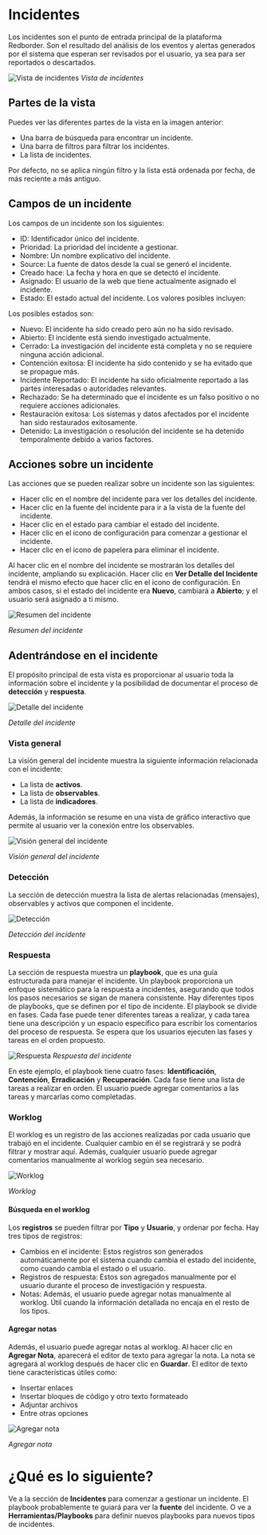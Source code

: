 # Incidentes

Los incidentes son el punto de entrada principal de la plataforma Redborder. Son el resultado del análisis de los eventos y alertas generados por el sistema que esperan ser revisados por el usuario, ya sea para ser reportados o descartados.

![Vista de incidentes](images/ch05_1_incidents_view.png)
*Vista de incidentes*

## Partes de la vista

Puedes ver las diferentes partes de la vista en la imagen anterior:

* Una barra de búsqueda para encontrar un incidente.
* Una barra de filtros para filtrar los incidentes.
* La lista de incidentes.

Por defecto, no se aplica ningún filtro y la lista está ordenada por fecha, de más reciente a más antiguo.

## Campos de un incidente

Los campos de un incidente son los siguientes:

* ID: Identificador único del incidente.
* Prioridad: La prioridad del incidente a gestionar.
* Nombre: Un nombre explicativo del incidente.
* Source: La fuente de datos desde la cual se generó el incidente.
* Creado hace: La fecha y hora en que se detectó el incidente.
* Asignado: El usuario de la web que tiene actualmente asignado el incidente.
* Estado: El estado actual del incidente. Los valores posibles incluyen:

Los posibles estados son:

* Nuevo: El incidente ha sido creado pero aún no ha sido revisado.
* Abierto: El incidente está siendo investigado actualmente.
* Cerrado: La investigación del incidente está completa y no se requiere ninguna acción adicional.
* Contención exitosa: El incidente ha sido contenido y se ha evitado que se propague más.
* Incidente Reportado: El incidente ha sido oficialmente reportado a las partes interesadas o autoridades relevantes.
* Rechazado: Se ha determinado que el incidente es un falso positivo o no requiere acciones adicionales.
* Restauración exitosa: Los sistemas y datos afectados por el incidente han sido restaurados exitosamente.
* Detenido: La investigación o resolución del incidente se ha detenido temporalmente debido a varios factores.
## Acciones sobre un incidente

Las acciones que se pueden realizar sobre un incidente son las siguientes:

* Hacer clic en el nombre del incidente para ver los detalles del incidente.
* Hacer clic en la fuente del incidente para ir a la vista de la fuente del incidente.
* Hacer clic en el estado para cambiar el estado del incidente.
* Hacer clic en el icono de configuración para comenzar a gestionar el incidente.
* Hacer clic en el icono de papelera para eliminar el incidente.

Al hacer clic en el nombre del incidente se mostrarán los detalles del incidente, ampliando su explicación. Hacer clic en **Ver Detalle del Incidente** tendrá el mismo efecto que hacer clic en el icono de configuración. En ambos casos, si el estado del incidente era **Nuevo**, cambiará a **Abierto**; y el usuario será asignado a ti mismo.

![Resumen del incidente](images/ch05_1_incident_sum.png)

*Resumen del incidente*

## Adentrándose en el incidente

El propósito principal de esta vista es proporcionar al usuario toda la información sobre el incidente y la posibilidad de documentar el proceso de **detección** y **respuesta**.

![Detalle del incidente](images/ch05_1_incident_detail.png)

*Detalle del incidente*

### Vista general

La visión general del incidente muestra la siguiente información relacionada con el incidente:
* La lista de **activos**.
* La lista de **observables**.
* La lista de **indicadores**.

Además, la información se resume en una vista de gráfico interactivo que permite al usuario ver la conexión entre los observables.

![Visión general del incidente](images/ch05_1_overview.png)

*Visión general del incidente*

### Detección

La sección de detección muestra la lista de alertas relacionadas (mensajes), observables y activos que componen el incidente.

![Detección](images/ch05_1_detection.png)

*Detección del incidente*

### Respuesta

La sección de respuesta muestra un **playbook**, que es una guía estructurada para manejar el incidente. Un playbook proporciona un enfoque sistemático para la respuesta a incidentes, asegurando que todos los pasos necesarios se sigan de manera consistente. Hay diferentes tipos de playbooks, que se definen por el tipo de incidente. El playbook se divide en fases. Cada fase puede tener diferentes tareas a realizar, y cada tarea tiene una descripción y un espacio específico para escribir los comentarios del proceso de respuesta. Se espera que los usuarios ejecuten las fases y tareas en el orden propuesto.

![Respuesta](images/ch05_1_response.png)
*Respuesta del incidente*

En este ejemplo, el playbook tiene cuatro fases: **Identificación**, **Contención**, **Erradicación** y **Recuperación**. Cada fase tiene una lista de tareas a realizar en orden. El usuario puede agregar comentarios a las tareas y marcarlas como completadas.

### Worklog

El worklog es un registro de las acciones realizadas por cada usuario que trabajó en el incidente. Cualquier cambio en él se registrará y se podrá filtrar y mostrar aquí. Además, cualquier usuario puede agregar comentarios manualmente al worklog según sea necesario.

![Worklog](images/ch05_1_worklog.png)

*Worklog*

#### Búsqueda en el worklog

Los **registros** se pueden filtrar por **Tipo** y **Usuario**, y ordenar por fecha. Hay tres tipos de registros:
* Cambios en el incidente: Estos registros son generados automáticamente por el sistema cuando cambia el estado del incidente, como cuando cambia el estado o el usuario.
* Registros de respuesta: Estos son agregados manualmente por el usuario durante el proceso de investigación y respuesta.
* Notas: Además, el usuario puede agregar notas manualmente al worklog. Útil cuando la información detallada no encaja en el resto de los tipos.

#### Agregar notas

Además, el usuario puede agregar notas al worklog. Al hacer clic en **Agregar Nota**, aparecerá el editor de texto para agregar la nota. La nota se agregará al worklog después de hacer clic en **Guardar**. El editor de texto tiene características útiles como:
* Insertar enlaces
* Insertar bloques de código y otro texto formateado
* Adjuntar archivos
* Entre otras opciones

![Agregar nota](images/ch05_1_add_note.png)

*Agregar nota*

# ¿Qué es lo siguiente?

Ve a la sección de **Incidentes** para comenzar a gestionar un incidente. El playbook probablemente te guiará para ver la **fuente** del incidente. O ve a **Herramientas/Playbooks** para definir nuevos playbooks para nuevos tipos de incidentes.
